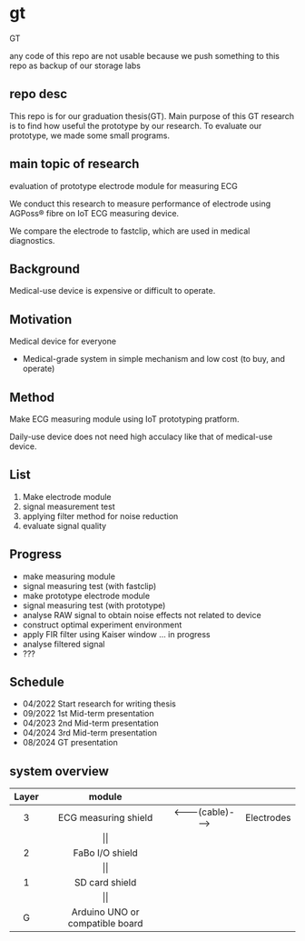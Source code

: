 # gt
GT 

any code of this repo are not usable because we push something to this repo as backup of our storage labs

## repo desc

This repo is for our graduation thesis(GT). Main purpose of this GT research is to find how useful the prototype by our research. To evaluate our prototype, we made some small programs.

## main topic of research

evaluation of prototype electrode module for measuring ECG

We conduct this research to measure performance of electrode using AGPoss® fibre on IoT ECG measuring device.

We compare the electrode to fastclip, which are used in medical diagnostics.

## Background

Medical-use device is expensive or difficult to operate.

## Motivation

Medical device for everyone

- Medical-grade system in simple mechanism and low cost (to buy, and operate)

## Method

Make ECG measuring module using IoT prototyping pratform.

Daily-use device does not need high acculacy like that of medical-use device.

## List

1. Make electrode module
2. signal measurement test
3. applying filter method for noise reduction
4. evaluate signal quality

## Progress

- make measuring module
- signal measuring test (with fastclip)
- make prototype electrode module
- signal measuring test (with prototype)
- analyse RAW signal to obtain noise effects not related to device
- construct optimal experiment environment
- apply FIR filter using Kaiser window ... in progress
- analyse filtered signal
- ??? 

## Schedule

- 04/2022 Start research for writing thesis
- 09/2022 1st Mid-term presentation
- 04/2023 2nd Mid-term presentation
- 04/2024 3rd Mid-term presentation
- 08/2024 GT presentation

## system overview

|Layer|module|||
|:-:|:-:|:-:|:-:|
|3|ECG measuring shield|<---(cable)--->|Electrodes|
||\|\||||
|2|FaBo I/O shield|||
||\|\||||
|1|SD card shield|||
||\|\||||
|G|Arduino UNO or compatible board|||
